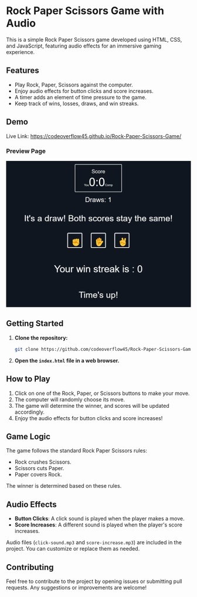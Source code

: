# Rock Paper Scissors Game with Audio

This is a simple Rock Paper Scissors game developed using HTML, CSS, and JavaScript, featuring audio effects for an immersive gaming experience.

## Features

- Play Rock, Paper, Scissors against the computer.
- Enjoy audio effects for button clicks and score increases.
- A timer adds an element of time pressure to the game.
- Keep track of wins, losses, draws, and win streaks.

## Demo

Live Link: https://codeoverflow45.github.io/Rock-Paper-Scissors-Game/


### Preview Page
![Screenshot](https://github.com/codeoverflow45/Rock-Paper-Scissors-Game/blob/main/Screenshot.png.png)


## Getting Started

1. **Clone the repository:**

    ```bash
    git clone https://github.com/codeoverflow45/Rock-Paper-Scissors-Game.git
    ```

2. **Open the `index.html` file in a web browser.**

## How to Play

1. Click on one of the Rock, Paper, or Scissors buttons to make your move.
2. The computer will randomly choose its move.
3. The game will determine the winner, and scores will be updated accordingly.
4. Enjoy the audio effects for button clicks and score increases!

## Game Logic

The game follows the standard Rock Paper Scissors rules:

- Rock crushes Scissors.
- Scissors cuts Paper.
- Paper covers Rock.

The winner is determined based on these rules.

## Audio Effects

- **Button Clicks**: A click sound is played when the player makes a move.
- **Score Increases**: A different sound is played when the player's score increases.

Audio files (`click-sound.mp3` and `score-increase.mp3`) are included in the project. You can customize or replace them as needed.

## Contributing

Feel free to contribute to the project by opening issues or submitting pull requests. Any suggestions or improvements are welcome!



